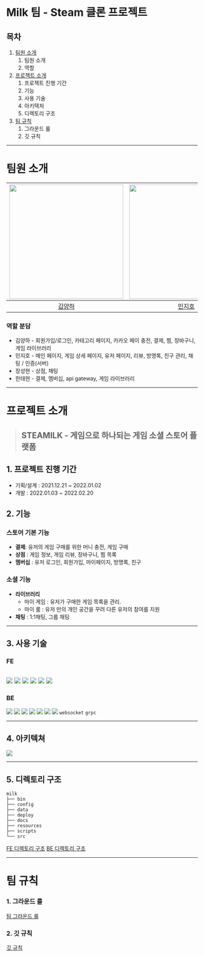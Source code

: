# Milk 팀 - Steam 클론 프로젝트


## 목차

1. [팀원 소개](#팀원-소개)
   1. 팀원 소개
   2. 역할
2. [프로젝트 소개](#프로젝트-소개)
   1. 프로젝트 진행 기간
   2. 기능
   3. 사용 기술
   4. 아키텍처
   5. 디렉토리 구조
3. [팀 규칙](#팀-규칙)
   1. 그라운드 룰
   2. 깃 규칙
---
# 팀원 소개

|<img src="https://github.com/ummaeha.png" width="300"/>|<img src="https://github.com/minjyo.png" width="300"/>|<img src="https://github.com/abc7468.png" width="300"/>|<img src="https://github.com/Tae-Hyeon.png" width="300"/>| 
|:---:|:---:|:----:|:----:|
|[김양하](https://github.com/ummaeha)|[민지호](https://github.com/minjyo)|[장성현](https://github.com/abc7468)|[한태현](https://github.com/Tae-Hyeon)|
### 역할 분담
- 김양하 - 회원가입/로그인, 카테고리 페이지, 카카오 페이 충전, 결제, 찜, 장바구니, 게임 라이브러리
- 민지호 - 메인 페이지, 게임 상세 페이지, 유저 페이지, 리뷰, 방명록, 친구 관리, 채팅 / 인증(서버)
- 장성현 - 상점, 채팅
- 한태현 - 결제, 멤버십, api gateway, 게임 라이브러리
---
# 프로젝트 소개
> ## STEAMILK - 게임으로 하나되는 게임 소셜 스토어 플랫폼

## 1. 프로젝트 진행 기간
- 기획/설계 : 2021.12.21 ~ 2022.01.02
- 개발 : 2022.01.03 ~ 2022.02.20

## 2. 기능

### 스토어 기본 기능
- **결제**: 유저의 게임 구매를 위한 머니 충전, 게임 구매
- **상점** : 게임 정보, 게임 리뷰, 장바구니, 찜 목록
- **멤버십** : 유저 로그인, 회원가입, 마이페이지, 방명록, 친구

### 소셜 기능
- **라이브러리**
  - 마이 게임 : 유저가 구매한 게임 목록을 관리. 
  - 마이 룸 : 유저 만의 개인 공간을 꾸려 다른 유저의 참여를 지원
- **채팅** : 1:1채팅, 그룹 채팅


---
## 3. 사용 기술 
### FE
<img src="https://img.shields.io/badge/TypeScript-007ACC?style=for-the-badge&logo=typescript&logoColor=white" /> <img src="https://img.shields.io/badge/next.js-000000?style=for-the-badge&logo=nextdotjs&logoColor=white" /> <img src="https://img.shields.io/badge/React-20232A?style=for-the-badge&logo=react&logoColor=61DAFB" /> <img src="https://img.shields.io/badge/Yarn-2C8EBB?style=for-the-badge&logo=yarn&logoColor=white" /> <img src="https://img.shields.io/badge/AXIOS-purple?style=for-the-badge&logo=apache-pulsar&logoColor=white"/> <img src="https://img.shields.io/badge/styled--components-DB7093?style=for-the-badge&logo=styled-components&logoColor=white" /> 
---
### BE

 <img src="https://img.shields.io/badge/Spring_Boot-F2F4F9?style=for-the-badge&logo=spring-boot" /> <img src="https://img.shields.io/badge/go-%2300ADD8.svg?style=for-the-badge&logo=go&logoColor=white" /> <img src="https://img.shields.io/badge/MongoDB-4EA94B?style=for-the-badge&logo=mongodb&logoColor=white" /> <img src="https://img.shields.io/badge/MySQL-005C84?style=for-the-badge&logo=mysql&logoColor=white" /> <img src="https://img.shields.io/badge/redis-%23DD0031.svg?&style=for-the-badge&logo=redis&logoColor=white" /> <img src="https://img.shields.io/badge/rabbitmq-%23FF6600.svg?&style=for-the-badge&logo=rabbitmq&logoColor=white" /> <img src="https://img.shields.io/badge/node.js-6DA55F?style=for-the-badge&logo=node.js&logoColor=white" /> `websocket` `grpc`

---
## 4. 아키텍쳐
![](https://i.imgur.com/cNhTlng.png)

---
## 5. 디렉토리 구조
```
milk
├── bin
├── config
├── data
├── deploy
├── docs
├── resources
├── scripts
└── src
```
[FE 디렉토리 구조](https://github.com/STOVE-Milk/steam-clone/blob/feature/common/src/frontend/README.md#%EB%94%94%EB%A0%89%ED%86%A0%EB%A6%AC-%EA%B5%AC%EC%A1%B0)
[BE 디렉토리 구조](https://github.com/STOVE-Milk/steam-clone/blob/feature%2Fcommon/src/backend/README.md#%EB%94%94%EB%A0%89%ED%86%A0%EB%A6%AC-%EA%B5%AC%EC%A1%B0)


---
# 팀 규칙

### 1. 그라운드 룰
[팀 그라운드 룰](https://github.com/STOVE-Milk/steam-clone/wiki/%5BMilk%5D-%ED%8C%80-%EA%B7%B8%EB%9D%BC%EC%9A%B4%EB%93%9C-%EB%A3%B0)

### 2. 깃 규칙
[깃 규칙](https://github.com/STOVE-Milk/steam-clone/wiki/%5BMilk%5D-%EA%B9%83-%EA%B7%9C%EC%B9%99)
